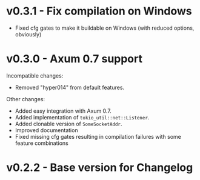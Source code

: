 <a name="v0.3.1"></a>
# v0.3.1 - Fix compilation on Windows

* Fixed cfg gates to make it buildable on Windows (with reduced options, obviously)


<a name="v0.3.0"></a>
# v0.3.0 - Axum 0.7 support

Incompatible changes:

* Removed "hyper014" from default features.

Other changes:

* Added easy integration with Axum 0.7.
* Added implementation of `tokio_util::net::Listener`.
* Added clonable version of `SomeSocketAddr`.
* Improved documentation
* Fixed missing cfg gates resulting in compilation failures with some feature combinations

<a name="v0.2.2"></a>
# v0.2.2 - Base version for Changelog


